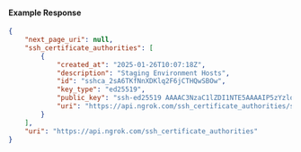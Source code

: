 <!-- Code generated for API Clients. DO NOT EDIT. -->

#### Example Response

```json
{
	"next_page_uri": null,
	"ssh_certificate_authorities": [
		{
			"created_at": "2025-01-26T10:07:18Z",
			"description": "Staging Environment Hosts",
			"id": "sshca_2sA6TKfNnXDKlq2F6jCTHQwSBOw",
			"key_type": "ed25519",
			"public_key": "ssh-ed25519 AAAAC3NzaC1lZDI1NTE5AAAAIP5zYzlojuenrv60ljux7wOlvtj9QqxMI2F3fuyG/KAu",
			"uri": "https://api.ngrok.com/ssh_certificate_authorities/sshca_2sA6TKfNnXDKlq2F6jCTHQwSBOw"
		}
	],
	"uri": "https://api.ngrok.com/ssh_certificate_authorities"
}
```
